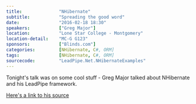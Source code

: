 ```yaml
---
title:              "NHibernate"
subtitle:           "Spreading the good word"
date:               "2016-02-18 18:30"
speakers:           ["Greg Major"]
location:           "Lone Star College - Montgomery"
location-detail:    "MC-G G123"
sponsors:           ["Blinds.com"]
categories:         [NHibernate, C#, ORM]
tags:               [NHibernate, C#, ORM]
sourcecode:         "LeadPipe.Net.NHibernateExamples"
---
```

Tonight's talk was on some cool stuff - Greg Major talked about NHibernate and his LeadPipe framework.

[Here's a link to his source](https://github.com/NHDNUG/{{page.sourcecode}})